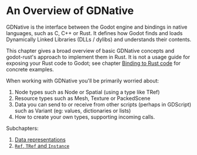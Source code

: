 # An Overview of GDNative

GDNative is the interface between the Godot engine and bindings in native languages, such as C, C++ or Rust. It defines how Godot finds and loads Dynamically Linked Libraries (DLLs / dylibs) and understands their contents. 

This chapter gives a broad overview of basic GDNative concepts and godot-rust's approach to implement them in Rust. It is not a usage guide for exposing your Rust code to Godot; see chapter [Binding to Rust code](rust-binding.md) for concrete examples.

When working with GDNative you'll be primarily worried about:
1. Node types such as Node or Spatial (using a type like TRef<Spatial>)  
2. Resource types such as Mesh, Texture or PackedScene 
3. Data you can send to or receive from other scripts (perhaps in GDScript) such as Variant (eg: values, dictionaries or lists)  
4. How to create your own types, supporting incoming calls.

Subchapters:

1. [Data representations](gdnative-overview/data-representations.md)
1. [`Ref`, `TRef` and `Instance`](gdnative-overview/wrappers.md)